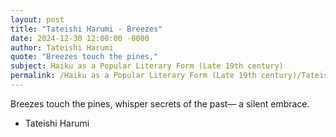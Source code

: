 ```yaml
---
layout: post
title: "Tateishi Harumi - Breezes"
date: 2024-12-30 12:00:00 -0000
author: Tateishi Harumi
quote: "Breezes touch the pines,"
subject: Haiku as a Popular Literary Form (Late 19th century)
permalink: /Haiku as a Popular Literary Form (Late 19th century)/Tateishi Harumi/Tateishi Harumi - Breezes
---
```


Breezes touch the pines,
whisper secrets of the past—
a silent embrace.

- Tateishi Harumi
